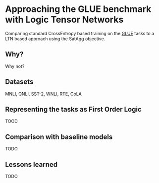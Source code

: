 # Approaching the GLUE benchmark with Logic Tensor Networks
Comparing standard CrossEntropy based training on the [GLUE](https://gluebenchmark.com/) tasks to a LTN based approach using the SatAgg objective. 

## Why?

Why not?

## Datasets

MNLI, QNLI, SST-2, WNLI, RTE, CoLA

## Representing the tasks as First Order Logic
TOOD

## Comparison with baseline models
TODO

## Lessons learned
TODO

